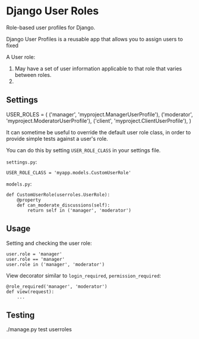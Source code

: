 Django User Roles
=================

Role-based user profiles for Django.


Django User Profiles is a reusable app that allows you to assign users to
fixed 

A User role:

1.  May have a set of user information applicable to that role that varies
    between roles.
2.  


Settings
--------

USER_ROLES = (
    ('manager', 'myproject.ManagerUserProfile'),
    ('moderator', 'myproject.ModeratorUserProfile'),
    ('client', 'myproject.ClientUserProfile'),
)

It can sometime be useful to override the default user role class, in order
to provide simple tests against a user's role.

You can do this by setting `USER_ROLE_CLASS` in your settings file.

`settings.py`:

    USER_ROLE_CLASS = 'myapp.models.CustomUserRole'

`models.py`:

    def CustomUserRole(userroles.UserRole):
        @property
        def can_moderate_discussions(self):
            return self in ('manager', 'moderator')

Usage
-----

Setting and checking the user role:

    user.role = 'manager'
    user.role == 'manager'
    user.role in ('manager', 'moderator')

View decorator similar to `login_required`, `permission_required`:

    @role_required('manager', 'moderator')
    def view(request):
        ...

Testing
-------

./manage.py test userroles
